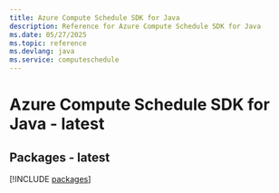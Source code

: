 ```yaml
---
title: Azure Compute Schedule SDK for Java
description: Reference for Azure Compute Schedule SDK for Java
ms.date: 05/27/2025
ms.topic: reference
ms.devlang: java
ms.service: computeschedule
---
```

# Azure Compute Schedule SDK for Java - latest
## Packages - latest
[!INCLUDE [packages](compute-schedule-index.md)]